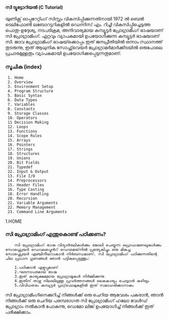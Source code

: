 #### സി ട്യൂട്ടോറിയൽ (C Tutorial)
		
യുണിക്സ് ഓപ്പറേറ്റിംഗ് സിസ്റ്റം വികസിപ്പിക്കുന്നതിനായി 1972 ൽ ബെൽ ടെലിഫോൺ ലബോറട്ടറികളിൽ ഡെന്നിസ് എം. റിച്ചി വികസിപ്പിച്ചെടുത്ത പൊതു-ഉദ്ദേശ്യ,
നടപടിക്രമ, അനിവാര്യമായ കമ്പ്യൂട്ടർ പ്രോഗ്രാമിംഗ് ഭാഷയാണ് സി പ്രോഗ്രാമിംഗ്. ഏറ്റവും വ്യാപകമായി ഉപയോഗിക്കുന്ന കമ്പ്യൂട്ടർ ഭാഷയാണ് സി. ജാവ പ്രോഗ്രാമിംഗ് 
ഭാഷയ്‌ക്കൊപ്പം ഇത് ജനപ്രീതിയിൽ ഒന്നാം സ്ഥാനത്ത് തുടരുന്നു, ഇത് ആധുനിക സോഫ്റ്റ്‌വെയർ പ്രോഗ്രാമർമാർക്കിടയിൽ ഒരുപോലെ പ്രചാരമുള്ളതും വ്യാപകമായി
ഉപയോഗിക്കപ്പെടുന്നതുമാണ്.
		
### സൂചിക (index)
	 1. Home
	 2. Overview
	 3. Environment Setup
	 4. Program Structure
	 5. Basic Syntax
	 6. Data Types
	 7. Variables
	 8. Constants
	 9. Storage Classes
	 10. Operators
	 11 Decision Making
	 12. Loops
	 13. Functions
	 14. Scope Rules
	 15. Arrays
	 16. Pointers
	 17. Strings
	 18. Structures
	 19. Unions
	 20. Bit Fields
	 21. Typedef
	 22. Input & Output
	 13. File I/O
	 14. Preprocessors
	 15. Header Files
	 16. Type Casting
	 18. Error Handling
	 20. Recursion
	 21. Variable Arguments
	 22. Memory Management
	 23. Command Line Arguments
	
  
  1.HOME
  
### സി പ്രോഗ്രാമിംഗ് എന്തുകൊണ്ട് പഠിക്കണം?
		
		സി പ്രോഗ്രാമിംഗ് ഭാഷ വിദ്യാർത്ഥികൾക്കും ജോലി ചെയ്യുന്ന പ്രൊഫഷണലുകൾക്കും സോഫ്റ്റ്വെയർ ഡെവലപ്മെൻറ് ഡൊമെയ്‌നിൽ പ്രത്യേകിച്ചും ഒരു മികച്ച 
    സോഫ്റ്റ്വെയർ എഞ്ചിനീയറാകാൻ നിർബന്ധമാണ്. സി പ്രോഗ്രാമിംഗ് പഠിക്കുന്നതിന്റെ ചില പ്രധാന ഗുണങ്ങൾ ഞാൻ പട്ടികപ്പെടുത്തും:
		
		1.പഠിക്കാൻ എളുപ്പമാണ്
		2.ഘടനാപരമായ ഭാഷ
		3.ഇത് കാര്യക്ഷമമായ പ്രോഗ്രാമുകൾ നിർമ്മിക്കുന്നു
		4.ഇതിന് താഴ്ന്ന നിലയിലുള്ള പ്രവർത്തനങ്ങൾ കൈകാര്യം ചെയ്യാൻ കഴിയും
		5.വിവിധതരം കമ്പ്യൂട്ടർ പ്ലാറ്റ്‌ഫോമുകളിൽ ഇത് സമാഹരിക്കാനാകും
    

സി പ്രോഗ്രാമിംഗിനെക്കുറിച്ച് നിങ്ങൾക്ക് ഒരു ചെറിയ ആവേശം പകരാൻ, ഞാൻ നിങ്ങൾക്ക് ഒരു ചെറിയ പരമ്പരാഗത സി പ്രോഗ്രാമിംഗ് ഹലോ വേൾഡ് പ്രോഗ്രാം നൽകാൻ
പോകുന്നു, ഡെമോ ലിങ്ക് ഉപയോഗിച്ച് നിങ്ങൾക്ക് ഇത് പരീക്ഷിക്കാം.
		



